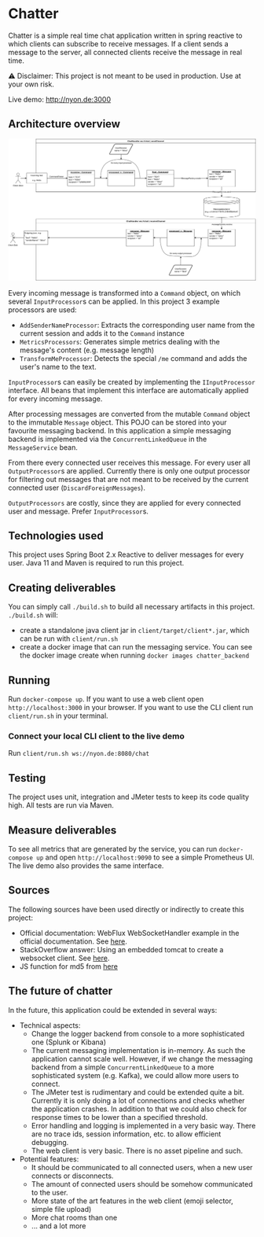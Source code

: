 # Chatter

Chatter is a simple real time chat application written in spring reactive 
to which clients can subscribe to receive messages. If a client sends a message to the server, all connected clients 
receive the message in real time.

⚠️ Disclaimer: This project is not meant to be used in production. Use at your own risk.

Live demo: http://nyon.de:3000

## Architecture overview

![](./overview.drawio.png)

Every incoming message is transformed into a `Command` object, on which several `InputProcessor`s can be applied.
In this project 3 example processors are used:

- `AddSenderNameProcessor`: Extracts the corresponding user name from the current session and adds it to the `Command` instance
- `MetricsProcessors`: Generates simple metrics dealing with the message's content (e.g. message length)
- `TransformMeProcessor`: Detects the special `/me` command and adds the user's name to the text.

`InputProcessor`s can easily be created by implementing the `IInputProcessor` interface. All beans that implement this interface are automatically applied for every incoming message.

After processing messages are converted from the mutable `Command` object to the immutable `Message` object. This POJO
can be stored into your favourite messaging backend. In this application a simple messaging backend is implemented via the `ConcurrentLinkedQueue` in the `MessageService` bean.

From there every connected user receives this message. For every user all `OutputProcessor`s are applied. Currently there is only
one output processor for filtering out messages that are not meant to be received by the current connected user (`DiscardForeignMessages`).

`OutputProcessors` are costly, since they are applied for every connected user and message. Prefer `InputProcessor`s.

## Technologies used

This project uses Spring Boot 2.x Reactive to deliver messages for every user.
Java 11 and Maven is required to run this project. 

## Creating deliverables

You can simply call `./build.sh` to build all necessary artifacts in this project. `./build.sh` will:

- create a standalone java client jar in `client/target/client*.jar`, which can be run with `client/run.sh`
- create a docker image that can run the messaging service. You can see the docker image create when running `docker images chatter_backend`

## Running

Run `docker-compose up`.
If you want to use a web client open `http://localhost:3000` in your browser.
If you want to use the CLI client run `client/run.sh` in your terminal.

### Connect your local CLI client to the live demo

Run `client/run.sh ws://nyon.de:8080/chat`

## Testing

The project uses unit, integration and JMeter tests to keep its code quality high. All tests are run via Maven.

## Measure deliverables

To see all metrics that are generated by the service, you can run `docker-compose up` and open
`http://localhost:9090` to see a simple Prometheus UI. The live demo also provides the same interface. 

## Sources

The following sources have been used directly or indirectly to create this project:

- Official documentation: WebFlux WebSocketHandler example in the official documentation. See [here](https://docs.spring.io/spring-framework/docs/current/reference/html/web-reactive.html#webflux-websocket).
- StackOverflow answer: Using an embedded tomcat to create a websocket client. See [here](https://stackoverflow.com/questions/26452903/javax-websocket-client-simple-example).
- JS function for md5 from [here](https://stackoverflow.com/a/60467595)

## The future of chatter

In the future, this application could be extended in several ways:

- Technical aspects:
    - Change the logger backend from console to a more sophisticated one (Splunk or Kibana)
    - The current messaging implementation is in-memory. As such the application cannot scale well. However, if we change
      the messaging backend from a simple `ConcurrentLinkedQueue` to a more sophisticated system (e.g. Kafka), we could allow more
      users to connect.
    - The JMeter test is rudimentary and could be extended quite a bit. Currently it is only doing a lot of connections and checks whether the application crashes. In addition to that we could also check for response times to be lower than a specified threshold.
    - Error handling and logging is implemented in a very basic way. There are no trace ids, session information, etc. to allow efficient debugging.
    - The web client is very basic. There is no asset pipeline and such. 
- Potential features:
    - It should be communicated to all connected users, when a new user connects or disconnects.
    - The amount of connected users should be somehow communicated to the user.
    - More state of the art features in the web client (emoji selector, simple file upload)
    - More chat rooms than one
    - ... and a lot more
 